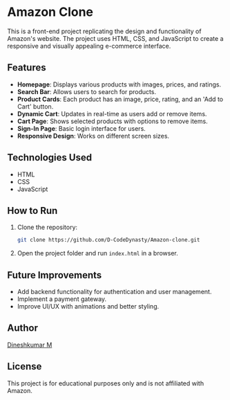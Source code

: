 # Amazon Clone

This is a front-end project replicating the design and functionality of Amazon's website. The project uses HTML, CSS, and JavaScript to create a responsive and visually appealing e-commerce interface.

## Features
- **Homepage**: Displays various products with images, prices, and ratings.
- **Search Bar**: Allows users to search for products.
- **Product Cards**: Each product has an image, price, rating, and an 'Add to Cart' button.
- **Dynamic Cart**: Updates in real-time as users add or remove items.
- **Cart Page**: Shows selected products with options to remove items.
- **Sign-In Page**: Basic login interface for users.
- **Responsive Design**: Works on different screen sizes.

## Technologies Used
- HTML
- CSS
- JavaScript

## How to Run
1. Clone the repository:
   ```bash
   git clone https://github.com/D-CodeDynasty/Amazon-clone.git
   ```
2. Open the project folder and run `index.html` in a browser.

## Future Improvements
- Add backend functionality for authentication and user management.
- Implement a payment gateway.
- Improve UI/UX with animations and better styling.

## Author
[Dineshkumar M](https://github.com/D-CodeDynasty)

## License
This project is for educational purposes only and is not affiliated with Amazon.

